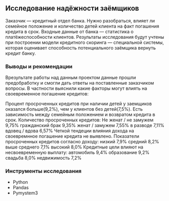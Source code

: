 ## Исследование надёжности заёмщиков
Заказчик — кредитный отдел банка. Нужно разобраться, влияет ли семейное положение и количество детей клиента на факт погашения кредита в срок. Входные данные от банка — статистика о платёжеспособности клиентов.
Результаты исследования будут учтены при построении модели кредитного скоринга — специальной системы, которая оценивает способность потенциального заёмщика вернуть кредит банку.

### Выводы и рекомендации
Врезультате работы над данным проектом данные прошли предобработку и смогли дать ответы на поставленные заказчиком вопросы. В частности выяснили какие факторы могут влиять на своевременное погашение кредитов:

Процент просроченных кредитов при наличии детей у заемщиков оказался больше(9,2%), чем у клиентов без детей(7,5%).
Есть зависимость между семейным положением и возвратом кредита в срок. Количество просроченных кредитов: Не женат / не замужем 9,75% гражданский брак 9,35% женат / замужем 7,55% в разводе 7,11% вдовец / вдова 6,57%
Четкой тендеции влияния дохода на своевремнное погашение кредита не выявлено. Показатели просроченных кредитов согласно доходу: низкий 7,9% средний 8,2% выше среднего 7,1% высокий 8,0%
Кредитные цели влияют на несвоевременную выплату: автомобиль 9,4% образование 9,2% свадьба 8,0% недвижимость 7,2%


### Инструменты исследования
- Python 
- Pandas 
- Pymystem3

